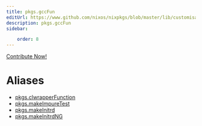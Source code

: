 ```yaml
---
title: pkgs.gccFun
editUrl: https://www.github.com/nixos/nixpkgs/blob/master/lib/customisation.nix#L125C35
description: pkgs.gccFun
sidebar:

    order: 8
---
```


<a href="https://www.github.com/nixos/nixpkgs/blob/master/lib/customisation.nix#L125C35">Contribute Now!</a>


# Aliases

- [pkgs.clwrapperFunction](/reference/pkgsclwrapperFunction)
- [pkgs.makeImpureTest](/reference/pkgsmakeImpureTest)
- [pkgs.makeInitrd](/reference/pkgsmakeInitrd)
- [pkgs.makeInitrdNG](/reference/pkgsmakeInitrdNG)


